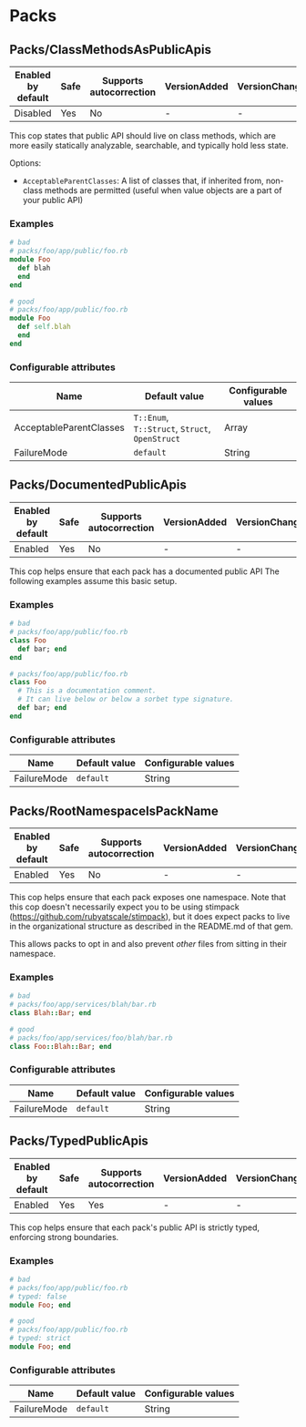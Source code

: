 # Packs

## Packs/ClassMethodsAsPublicApis

Enabled by default | Safe | Supports autocorrection | VersionAdded | VersionChanged
--- | --- | --- | --- | ---
Disabled | Yes | No | - | -

This cop states that public API should live on class methods, which are more easily statically analyzable,
searchable, and typically hold less state.

Options:

* `AcceptableParentClasses`: A list of classes that, if inherited from, non-class methods are permitted (useful when value objects are a part of your public API)

### Examples

```ruby
# bad
# packs/foo/app/public/foo.rb
module Foo
  def blah
  end
end

# good
# packs/foo/app/public/foo.rb
module Foo
  def self.blah
  end
end
```

### Configurable attributes

Name | Default value | Configurable values
--- | --- | ---
AcceptableParentClasses | `T::Enum`, `T::Struct`, `Struct`, `OpenStruct` | Array
FailureMode | `default` | String

## Packs/DocumentedPublicApis

Enabled by default | Safe | Supports autocorrection | VersionAdded | VersionChanged
--- | --- | --- | --- | ---
Enabled | Yes | No | - | -

This cop helps ensure that each pack has a documented public API
The following examples assume this basic setup.

### Examples

```ruby
# bad
# packs/foo/app/public/foo.rb
class Foo
  def bar; end
end

# packs/foo/app/public/foo.rb
class Foo
  # This is a documentation comment.
  # It can live below or below a sorbet type signature.
  def bar; end
end
```

### Configurable attributes

Name | Default value | Configurable values
--- | --- | ---
FailureMode | `default` | String

## Packs/RootNamespaceIsPackName

Enabled by default | Safe | Supports autocorrection | VersionAdded | VersionChanged
--- | --- | --- | --- | ---
Enabled | Yes | No | - | -

This cop helps ensure that each pack exposes one namespace.
Note that this cop doesn't necessarily expect you to be using stimpack (https://github.com/rubyatscale/stimpack),
but it does expect packs to live in the organizational structure as described in the README.md of that gem.

This allows packs to opt in and also prevent *other* files from sitting in their namespace.

### Examples

```ruby
# bad
# packs/foo/app/services/blah/bar.rb
class Blah::Bar; end

# good
# packs/foo/app/services/foo/blah/bar.rb
class Foo::Blah::Bar; end
```

### Configurable attributes

Name | Default value | Configurable values
--- | --- | ---
FailureMode | `default` | String

## Packs/TypedPublicApis

Enabled by default | Safe | Supports autocorrection | VersionAdded | VersionChanged
--- | --- | --- | --- | ---
Enabled | Yes | Yes  | - | -

This cop helps ensure that each pack's public API is strictly typed, enforcing strong boundaries.

### Examples

```ruby
# bad
# packs/foo/app/public/foo.rb
# typed: false
module Foo; end

# good
# packs/foo/app/public/foo.rb
# typed: strict
module Foo; end
```

### Configurable attributes

Name | Default value | Configurable values
--- | --- | ---
FailureMode | `default` | String
